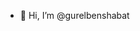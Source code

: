 - 👋 Hi, I’m @gurelbenshabat

<!---
gurelbenshabat/gurelbenshabat is a ✨ special ✨ repository because its `README.md` (this file) appears on your GitHub profile.
You can click the Preview link to take a look at your changes.
--->
